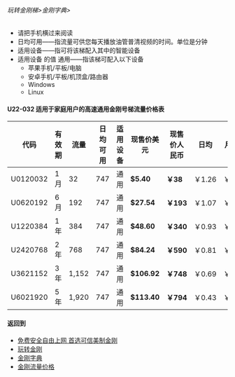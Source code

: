 
###### 玩转金刚梯>金刚字典>

- 请把手机横过来阅读
- 日均可用——指流量可供您每天播放油管普清视频的时间。单位是分钟
- 适用设备——指可将该梯配入其中的智能设备
- 适用设备 的值 通用——指该梯可配入以下设备
  - 苹果手机/平板/电脑
  - 安卓手机/平板/机顶盒/路由器
  - Windows
  - Linux

#### U22-032 适用于家庭用户的高速通用金刚号梯流量价格表

|代码     |有效期|流量  |日均可用|适用设备|现售价美元|现售价人民币|日均  |月均  |年均|
|--------|------|------|--------------|------|------|-------|-----|-----|-----|
|U0120032|1月	| 32	|747	|通用| <strong>$5.40	</strong> | <strong>￥38	</strong> |￥1.26	|￥38	|￥454|
|U0620192|6月	|192	|747	|通用| <strong> $27.54	</strong> | <strong>￥193	</strong> |￥1.07	|￥32	|￥386|
|U1220384|1年	|384	|747	|通用| <strong> $48.60	</strong> | <strong>￥340	</strong> |￥0.93	|￥28	|￥340|
|U2420768|2年	|768	|747	|通用| <strong> $84.24	</strong> | <strong>￥590	</strong> |￥0.81	|￥25	|￥295|
|U3621152|3年	|1,152	|747	|通用| <strong> $106.92	</strong> | <strong>￥748	</strong> |￥0.69	|￥21	|￥249|
|U6021920|5年	|1,920	|747	|通用| <strong> $113.40	</strong> | <strong>￥794	</strong> |￥0.43	|￥13	|￥159|

#### 返回到
- [免费安全自由上网 首选可信美制金刚](https://github.com/a2zitpro/web/blob/master/%E5%BE%80%E5%90%8E%E7%BF%BB.md)
- [玩转金刚](https://github.com/a2zitpro/web/blob/master/LadderFree/A.md)
- [金刚字典](https://github.com/a2zitpro/web/blob/master/LadderFree/kkDictionary/KKDictionary.md)
- [金刚流量价格](https://github.com/a2zitpro/web/blob/master/LadderFree/kkDictionary/Price/KKDTPrice.md)
